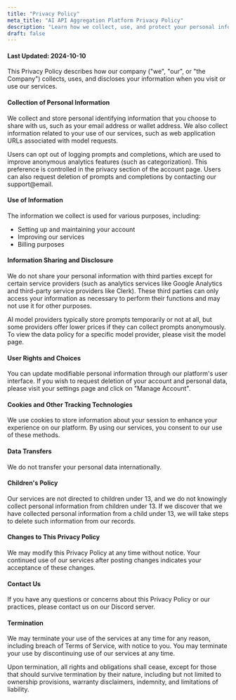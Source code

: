 ```yaml
---
title: "Privacy Policy"
meta_title: "AI API Aggregation Platform Privacy Policy"
description: "Learn how we collect, use, and protect your personal information"
draft: false
---
```


#### Last Updated: 2024-10-10

This Privacy Policy describes how our company ("we", "our", or "the Company") collects, uses, and discloses your information when you visit or use our services.

#### Collection of Personal Information

We collect and store personal identifying information that you choose to share with us, such as your email address or wallet address. We also collect information related to your use of our services, such as web application URLs associated with model requests.

Users can opt out of logging prompts and completions, which are used to improve anonymous analytics features (such as categorization). This preference is controlled in the privacy section of the account page. Users can also request deletion of prompts and completions by contacting our support@email.

#### Use of Information

The information we collect is used for various purposes, including:

- Setting up and maintaining your account
- Improving our services
- Billing purposes

#### Information Sharing and Disclosure

We do not share your personal information with third parties except for certain service providers (such as analytics services like Google Analytics and third-party service providers like Clerk). These third parties can only access your information as necessary to perform their functions and may not use it for other purposes.

AI model providers typically store prompts temporarily or not at all, but some providers offer lower prices if they can collect prompts anonymously. To view the data policy for a specific model provider, please visit the model page.

#### User Rights and Choices

You can update modifiable personal information through our platform's user interface. If you wish to request deletion of your account and personal data, please visit your settings page and click on "Manage Account".

#### Cookies and Other Tracking Technologies

We use cookies to store information about your session to enhance your experience on our platform. By using our services, you consent to our use of these methods.

#### Data Transfers

We do not transfer your personal data internationally.

#### Children's Policy

Our services are not directed to children under 13, and we do not knowingly collect personal information from children under 13. If we discover that we have collected personal information from a child under 13, we will take steps to delete such information from our records.

#### Changes to This Privacy Policy

We may modify this Privacy Policy at any time without notice. Your continued use of our services after posting changes indicates your acceptance of these changes.

#### Contact Us

If you have any questions or concerns about this Privacy Policy or our practices, please contact us on our Discord server.

#### Termination

We may terminate your use of the services at any time for any reason, including breach of Terms of Service, with notice to you. You may terminate your use by discontinuing use of our services at any time.

Upon termination, all rights and obligations shall cease, except for those that should survive termination by their nature, including but not limited to ownership provisions, warranty disclaimers, indemnity, and limitations of liability.

